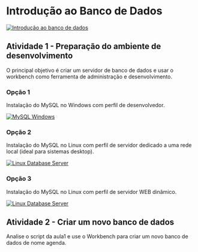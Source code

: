 # Introdução ao Banco de Dados
[![Introdução ao banco de dados](https://github.com/professorjosedeassis/mysql/blob/master/imagens/intro_banco.png)](https://www.slideshare.net/josedeassisfilho/banco-de-dados-231067009 "Apresentação")
## Atividade 1 - Preparação do ambiente de desenvolvimento
O principal objetivo é criar um servidor de banco de dados e usar o workbench como ferramenta de administração e desenvolvimento.
### Opção 1
Instalação do MySQL no Windows com perfil de desenvolvedor.

[![MySQL Windows](http://img.youtube.com/vi/iYN9a3i2qkQ/0.jpg)](http://www.youtube.com/watch?v=iYN9a3i2qkQ "Assistir")
### Opção 2
Instalação do MySQL no Linux com perfil de servidor dedicado a uma rede local (ideal para sistemas desktop).

[![Linux Database Server](http://img.youtube.com/vi/E6Hf5rQajtw/0.jpg)](http://www.youtube.com/watch?v=E6Hf5rQajtw "Assistir")
### Opção 3
Instalação do MySQL no Linux com perfil de servidor WEB dinâmico.

[![Linux Database Server](http://img.youtube.com/vi/nuRy0omG06o/0.jpg)](http://www.youtube.com/watch?v=nuRy0omG06o "Assistir")
## Atividade 2 - Criar um novo banco de dados
Analise o script da aula1 e use o Workbench para criar um novo banco de dados de nome agenda.
